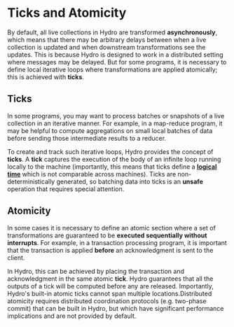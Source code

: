 # Ticks and Atomicity
By default, all live collections in Hydro are transformed **asynchronously**, which means that there may be arbitrary delays between when a live collection is updated and when downstream transformations see the updates. This is because Hydro is designed to work in a distributed setting where messages may be delayed. But for some programs, it is necessary to define local iterative loops where transformations are applied atomically; this is achieved with **ticks**.

## Ticks
In some programs, you may want to process batches or snapshots of a live collection in an iterative manner. For example, in a map-reduce program, it may be helpful to compute aggregations on small local batches of data before sending those intermediate results to a reducer.

To create and track such iterative loops, Hydro provides the concept of **ticks**. A **tick** captures the execution of the body of an infinite loop running locally to the machine (importantly, this means that ticks define a [**logical time**](https://en.wikipedia.org/wiki/Logical_clock) which is not comparable across machines). Ticks are non-deterministically generated, so batching data into ticks is an **unsafe** operation that requires special attention.

## Atomicity
In some cases it is necessary to define an atomic section where a set of transformations are guaranteed to be **executed sequentially without interrupts**. For example, in a transaction processing program, it is important that the transaction is applied **before** an acknowledgment is sent to the client.

In Hydro, this can be achieved by placing the transaction and acknowledgment in the same atomic **tick**. Hydro guarantees that all the outputs of a tick will be computed before any are released. Importantly, Hydro's built-in atomic ticks cannot span multiple locations.Distributed atomicity requires distributed coordination protocols (e.g. two-phase commit) that can be built in Hydro, but which have significant performance implications and are not provided by default.

<!--TODO: In future we will provide distributed atomicity constructs in the stdlib -->
